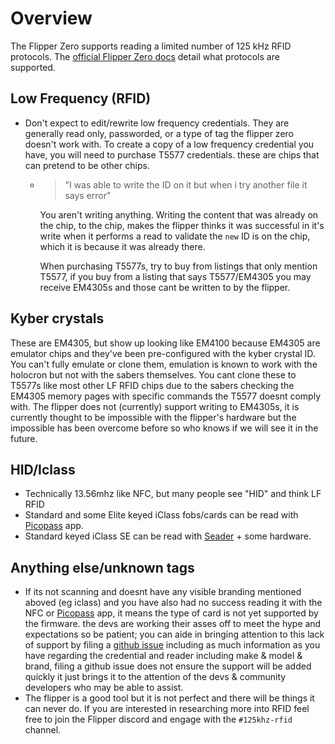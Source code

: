 # Overview
The Flipper Zero supports reading a limited number of 125 kHz RFID protocols.
The [official Flipper Zero docs](https://docs.flipper.net/rfid/read) detail what protocols are supported. 


## Low Frequency (RFID)
- Don't expect to edit/rewrite low frequency credentials.  They are generally read only, passworded, or a type of tag the flipper zero doesn't work with.  To create a copy of a low frequency credential you have, you will need to purchase T5577 credentials. these are chips that can pretend to be other chips. 

    - > "I was able to write the ID on it but when i try another file it says error"

        You aren't writing anything. Writing the content that was already on the chip, to the chip, makes the flipper thinks it was successful in it's write when it performs a read to validate the `new` ID is on the chip, which it is because it was already there. 

        When purchasing T5577s, try to buy from listings that only mention T5577, if you buy from a listing that says T5577/EM4305 you may receive EM4305s and those cant be written to by the flipper.

## Kyber crystals

These are EM4305, but show up looking like EM4100 because EM4305 are emulator chips and they've been pre-configured with the kyber crystal ID.  You can't fully emulate or clone them, emulation is known to work with the holocron but not with the sabers themselves. You cant clone these to T5577s like most other LF RFID chips due to the sabers checking the EM4305 memory pages with specific commands the T5577 doesnt comply with. The flipper does not (currently) support writing to EM4305s, it is currently thought to be impossible with the flipper's hardware but the impossible has been overcome before so who knows if we will see it in the future. 

## HID/Iclass
- Technically 13.56mhz like NFC, but many people see "HID" and think LF RFID
- Standard and some Elite keyed iClass fobs/cards can be read with [Picopass](https://lab.flipper.net/apps/picopass) app.
- Standard keyed iClass SE can be read with [Seader](https://lab.flipper.net/apps/seader) + some hardware.

## Anything else/unknown tags
- If its not scanning and doesnt have any visible branding mentioned aboved (eg iclass) and you have also had no success reading it with the NFC or [Picopass](https://lab.flipper.net/apps/picopass) app, it means the type of card is not yet supported by the firmware. the devs are working their asses off to meet the hype and expectations so be patient; you can aide in bringing attention to this lack of support by filing a [github issue](https://github.com/flipperdevices/flipperzero-firmware/issues) including as much information as you have regarding the credential and reader including make & model & brand, filing a github issue does not ensure the support will be added quickly it just brings it to the attention of the devs & community developers who may be able to assist. 
- The flipper is a good tool but it is not perfect and there will be things it can never do. If you are interested in researching more into RFID feel free to join the Flipper discord and engage with the `#125khz-rfid` channel. 
